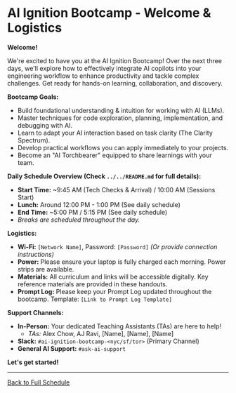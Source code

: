 # AI Ignition Bootcamp - Welcome & Logistics

**Welcome!**

We're excited to have you at the AI Ignition Bootcamp! Over the next three days, we'll explore how to effectively integrate AI copilots into your engineering workflow to enhance productivity and tackle complex challenges. Get ready for hands-on learning, collaboration, and discovery.

**Bootcamp Goals:**

*   Build foundational understanding & intuition for working with AI (LLMs).
*   Master techniques for code exploration, planning, implementation, and debugging with AI.
*   Learn to adapt your AI interaction based on task clarity (The Clarity Spectrum).
*   Develop practical workflows you can apply immediately to your projects.
*   Become an "AI Torchbearer" equipped to share learnings with your team.

**Daily Schedule Overview (Check `../../README.md` for full details):**

*   **Start Time:** ~9:45 AM (Tech Checks & Arrival) / 10:00 AM (Sessions Start)
*   **Lunch:** Around 12:00 PM - 1:00 PM (See daily schedule)
*   **End Time:** ~5:00 PM / 5:15 PM (See daily schedule)
*   *Breaks are scheduled throughout the day.*

**Logistics:**

*   **Wi-Fi:** `[Network Name]`, Password: `[Password]` *(Or provide connection instructions)*
*   **Power:** Please ensure your laptop is fully charged each morning. Power strips are available.
*   **Materials:** All curriculum and links will be accessible digitally. Key reference materials are provided in these handouts.
*   **Prompt Log:** Please keep your Prompt Log updated throughout the bootcamp. Template: `[Link to Prompt Log Template]`

**Support Channels:**

*   **In-Person:** Your dedicated Teaching Assistants (TAs) are here to help!
    *   *TAs:* Alex Chow, AJ Ravi, [Name], [Name], [Name]
*   **Slack:** `#ai-ignition-bootcamp-<nyc/sf/tor>` (Primary Channel)
*   **General AI Support:** `#ask-ai-support`

**Let's get started!**

---
[Back to Full Schedule](../../README.md) 